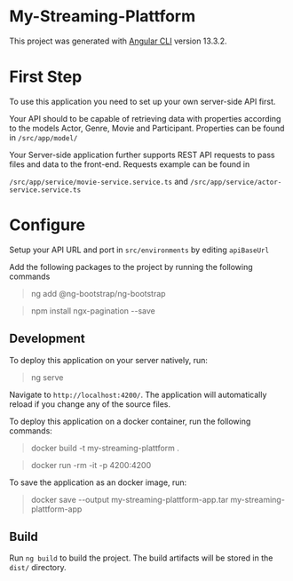 # My-Streaming-Plattform

This project was generated with [Angular CLI](https://github.com/angular/angular-cli) version 13.3.2.

# First Step

To use this application you need to set up your own server-side API first.

Your API should to be capable of retrieving data with properties according to the models Actor, Genre, Movie and Participant.
Properties can be found in `/src/app/model/`

Your Server-side application further supports REST API requests to pass files and data to the front-end.
Requests example can be found in

`/src/app/service/movie-service.service.ts`
and
`/src/app/service/actor-service.service.ts`

# Configure

Setup your API URL and port in `src/environments` by editing `apiBaseUrl`

Add the following packages to the project by running the following commands

> ng add @ng-bootstrap/ng-bootstrap

> npm install ngx-pagination --save

## Development

To deploy this application on your server natively, run:
> ng serve

Navigate to `http://localhost:4200/`. The application will automatically reload if you change any of the source files.

To deploy this application on a docker container, run the following commands:
> docker build -t my-streaming-plattform .

> docker run -rm -it -p 4200:4200 

To save the application as an docker image, run:
> docker save --output my-streaming-plattform-app.tar my-streaming-plattform-app

## Build

Run `ng build` to build the project. The build artifacts will be stored in the `dist/` directory.

